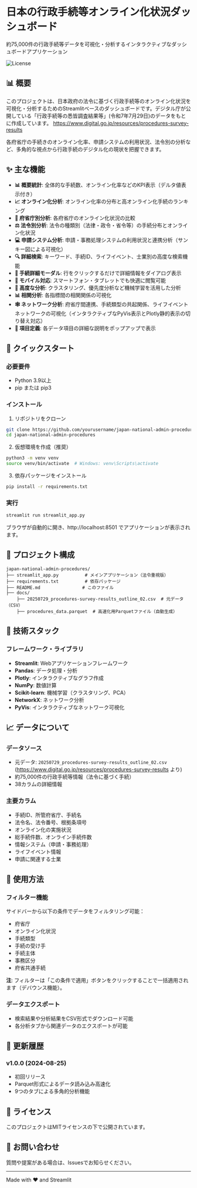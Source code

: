 # 日本の行政手続等オンライン化状況ダッシュボード

約75,000件の行政手続等データを可視化・分析するインタラクティブなダッシュボードアプリケーション

![License](https://img.shields.io/badge/license-MIT-green)

## 📊 概要

このプロジェクトは、日本政府の法令に基づく行政手続等のオンライン化状況を可視化・分析するためのStreamlitベースのダッシュボードです。デジタル庁が公開している「行政手続等の悉皆調査結果等」(令和7年7月29日)のデータをもとに作成しています。
https://www.digital.go.jp/resources/procedures-survey-results

各府省庁の手続きのオンライン化率、申請システムの利用状況、法令別の分析など、多角的な視点から行政手続のデジタル化の現状を把握できます。

## ✨ 主な機能

- **📊 概要統計**: 全体的な手続数、オンライン化率などのKPI表示（デルタ値表示付き）
- **📈 オンライン化分析**: オンライン化率の分布と高オンライン化手続のランキング
- **🏢 府省庁別分析**: 各府省庁のオンライン化状況の比較
- **⚖️ 法令別分析**: 法令の種類別（法律・政令・省令等）の手続分布とオンライン化状況
- **💻 申請システム分析**: 申請・事務処理システムの利用状況と連携分析（サンキー図による可視化）
- **🔍 詳細検索**: キーワード、手続ID、ライフイベント、士業別の高度な検索機能
- **📄 手続詳細モーダル**: 行をクリックするだけで詳細情報をダイアログ表示
- **📱 モバイル対応**: スマートフォン・タブレットでも快適に閲覧可能
- **🤖 高度な分析**: クラスタリング、優先度分析など機械学習を活用した分析
- **📊 相関分析**: 各指標間の相関関係の可視化
- **🕸️ ネットワーク分析**: 府省庁間連携、手続類型の共起関係、ライフイベントネットワークの可視化（インタラクティブなPyVis表示とPlotly静的表示の切り替え対応）
- **📖 項目定義**: 各データ項目の詳細な説明をポップアップで表示

## 🚀 クイックスタート

### 必要要件

- Python 3.9以上
- pip または pip3

### インストール

1. リポジトリをクローン
```bash
git clone https://github.com/yourusername/japan-national-admin-procedures.git
cd japan-national-admin-procedures
```

2. 仮想環境を作成（推奨）
```bash
python3 -m venv venv
source venv/bin/activate  # Windows: venv\Scripts\activate
```

3. 依存パッケージをインストール
```bash
pip install -r requirements.txt
```

### 実行

```bash
streamlit run streamlit_app.py
```

ブラウザが自動的に開き、http://localhost:8501 でアプリケーションが表示されます。

## 📁 プロジェクト構成

```
japan-national-admin-procedures/
├── streamlit_app.py          # メインアプリケーション（法令重視版）
├── requirements.txt          # 依存パッケージ
├── README.md                # このファイル
├── docs/
    ├── 20250729_procedures-survey-results_outline_02.csv  # 元データ（CSV）
    ├── procedures_data.parquet  # 高速化用Parquetファイル（自動生成）
```

## 🔧 技術スタック

### フレームワーク・ライブラリ
- **Streamlit**: Webアプリケーションフレームワーク
- **Pandas**: データ処理・分析
- **Plotly**: インタラクティブなグラフ作成
- **NumPy**: 数値計算
- **Scikit-learn**: 機械学習（クラスタリング、PCA）
- **NetworkX**: ネットワーク分析
- **PyVis**: インタラクティブなネットワーク可視化


## 📈 データについて

### データソース
- 元データ: `20250729_procedures-survey-results_outline_02.csv` (https://www.digital.go.jp/resources/procedures-survey-results より)
- 約75,000件の行政手続等情報（法令に基づく手続）
- 38カラムの詳細情報

### 主要カラム
- 手続ID、所管府省庁、手続名
- 法令名、法令番号、根拠条項号
- オンライン化の実施状況
- 総手続件数、オンライン手続件数
- 情報システム（申請・事務処理）
- ライフイベント情報
- 申請に関連する士業

## 🎯 使用方法

### フィルター機能
サイドバーから以下の条件でデータをフィルタリング可能：
- 府省庁
- オンライン化状況
- 手続類型
- 手続の受け手
- 手続主体
- 事務区分
- 府省共通手続

**注**: フィルターは「この条件で適用」ボタンをクリックすることで一括適用されます（デバウンス機能）。

### データエクスポート
- 検索結果や分析結果をCSV形式でダウンロード可能
- 各分析タブから関連データのエクスポートが可能

## 🔄 更新履歴

### v1.0.0 (2024-08-25)
- 初回リリース
- Parquet形式によるデータ読み込み高速化
- 9つのタブによる多角的分析機能

## 📝 ライセンス

このプロジェクトはMITライセンスの下で公開されています。


## 📧 お問い合わせ

質問や提案がある場合は、Issuesでお知らせください。

---

Made with ❤️ and Streamlit